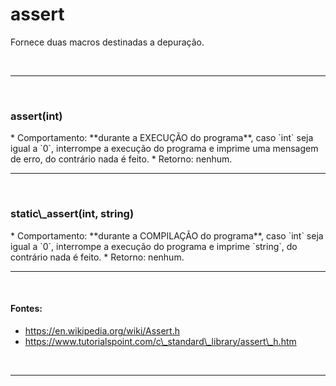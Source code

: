 # assert
Fornece duas macros destinadas a depuração.

<br>
<hr>
<br>

<h3>assert(int)</h3>
* Comportamento: **durante a EXECUÇÃO do programa**, caso `int` seja igual a `0`, interrompe a execução do programa e imprime uma mensagem de erro, do contrário nada é feito.
* Retorno: nenhum.
	
<br>
<hr>
<br>

<h3>static\_assert(int, string)</h3>
* Comportamento: **durante a COMPILAÇÃO do programa**, caso `int` seja igual a `0`, interrompe a execução do programa e imprime `string`, do contrário nada é feito.
* Retorno: nenhum.
	
<br>
<hr>
<br>

#### Fontes:
* https://en.wikipedia.org/wiki/Assert.h
* https://www.tutorialspoint.com/c\_standard\_library/assert\_h.htm

<br>
<hr>
